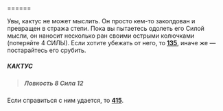 ======

Увы, кактус не может мыслить. Он просто кем-то заколдован и превращен в стража степи. Пока вы пытаетесь одолеть его Силой мысли, он наносит несколько ран своими острыми колючками (потеряйте 4 СИЛЫ). Если хотите убежать от него, то [**135**](#n_135), иначе же — постарайтесь его срубить.

##### КАКТУС

> ##### Ловкость 8 Сила 12

Если справиться с ним удается, то [**415**](#n_415).


